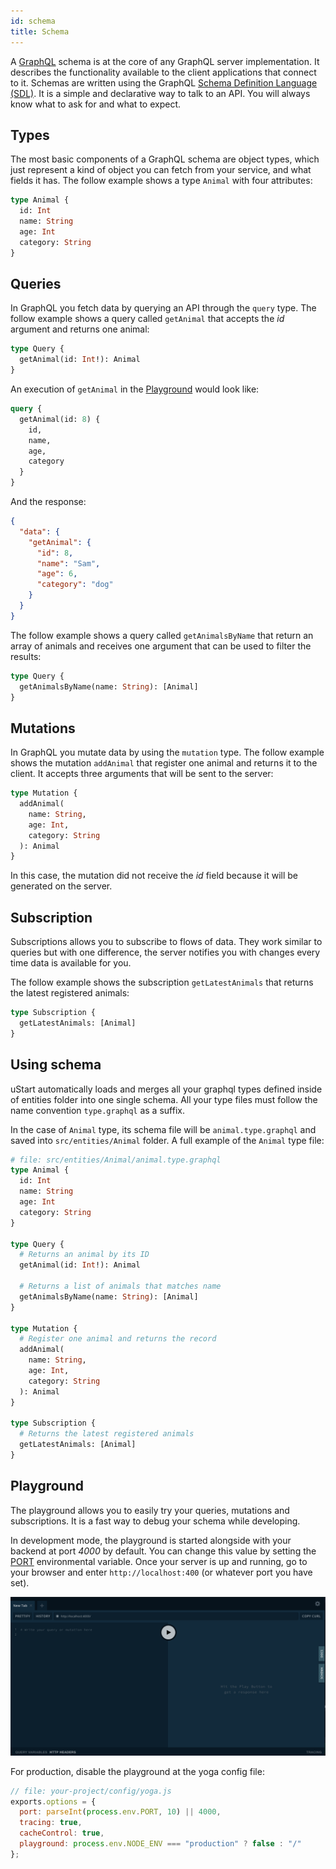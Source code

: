 ```yaml
---
id: schema
title: Schema
---
```


A [GraphQL](https://graphql.org) schema is at the core of any GraphQL server implementation. It describes the functionality available to the client applications that connect to it. Schemas are written using the GraphQL [Schema Definition Language (SDL)](https://www.prisma.io/blog/graphql-sdl-schema-definition-language-6755bcb9ce51). It is a simple and declarative way to talk to an API. You will always know what to ask for and what to expect.

## Types

The most basic components of a GraphQL schema are object types, which just represent a kind of object you can fetch from your service, and what fields it has. The follow example shows a type `Animal` with four attributes:

```graphql
type Animal {
  id: Int
  name: String
  age: Int
  category: String
}
```

## Queries

In GraphQL you fetch data by querying an API through the `query` type. The follow example shows a query called `getAnimal` that accepts the *id* argument and returns one animal:

```graphql
type Query {
  getAnimal(id: Int!): Animal
}
```

An execution of `getAnimal` in the [Playground](#playground) would look like:

```graphql
query {
  getAnimal(id: 8) {
    id,
    name,
    age,
    category
  }
}
```

And the response:
```json
{
  "data": {
    "getAnimal": {
      "id": 8,
      "name": "Sam",
      "age": 6,
      "category": "dog"
    }
  }
}
```

The follow example shows a query called `getAnimalsByName` that return an array of animals and receives one argument that can be used to filter the results:

```graphql
type Query {
  getAnimalsByName(name: String): [Animal]
}
```

## Mutations

In GraphQL you mutate data by using the `mutation` type. The follow example shows the mutation `addAnimal` that register one animal and returns it to the client. It accepts three arguments that will be sent to the server:

```graphql
type Mutation {
  addAnimal(
    name: String,
    age: Int,
    category: String
  ): Animal
}
```

In this case, the mutation did not receive the *id* field because it will be generated on the server.

## Subscription

Subscriptions allows you to subscribe to flows of data. They work similar to queries but with one difference, the server notifies you with changes every time data is available for you.

The follow example shows the subscription `getLatestAnimals` that returns the latest registered animals:

```graphql
type Subscription {
  getLatestAnimals: [Animal]
}
```

## Using schema

uStart automatically loads and merges all your graphql types defined inside of entities folder into one single schema. All your type files must follow the name convention `type.graphql` as a suffix.

In the case of `Animal` type, its schema file will be `animal.type.graphql` and saved into `src/entities/Animal` folder. A full example of the `Animal` type file:

```graphql
# file: src/entities/Animal/animal.type.graphql
type Animal {
  id: Int
  name: String
  age: Int
  category: String
}

type Query {
  # Returns an animal by its ID
  getAnimal(id: Int!): Animal

  # Returns a list of animals that matches name
  getAnimalsByName(name: String): [Animal]
}

type Mutation {
  # Register one animal and returns the record
  addAnimal(
    name: String,
    age: Int,
    category: String
  ): Animal
}

type Subscription {
  # Returns the latest registered animals
  getLatestAnimals: [Animal]
}
```

## Playground

The playground allows you to easily try your queries, mutations and subscriptions. It is a fast way to debug your schema while developing.

In development mode, the playground is started alongside with your backend at port *4000* by default. You can change this value by setting the [PORT](http://localhost:3000/docs/project-structure#env) environmental variable. Once your server is up and running, go to your browser and enter `http://localhost:400` (or whatever port you have set).

![Empty Playground](assets/playground-0.png)

For production, disable the playground at the yoga config file:

```javascript
// file: your-project/config/yoga.js
exports.options = {
  port: parseInt(process.env.PORT, 10) || 4000,
  tracing: true,
  cacheControl: true,
  playground: process.env.NODE_ENV === "production" ? false : "/"
};
```
